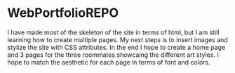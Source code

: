 # WebPortfolioREPO
I have made most of the skeleton of the site in terms of html, but I am still learning how to create multiple pages. My next steps is to insert images and stylize the site with CSS attributes. In the end I hope to create a home page and 3 pages for the three roommates showcaing the different art styles. I hope to match the aesthetic for each page in terms of font and colors.
